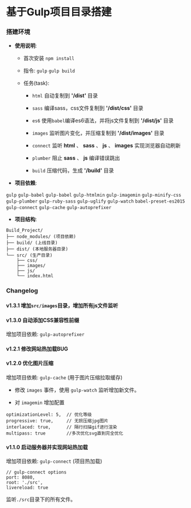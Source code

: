 # 基于Gulp项目目录搭建

### 搭建环境

- **使用说明**:

  - 首次安装 `npm install`

  - 指令: `gulp` `gulp build`

  - 任务(task):

    - `html` 自动复制到 **'/dist'** 目录

    - `sass` 编译sass，css文件复制到 **'/dist/css'** 目录

    - `es6` 使用`babel`编译es6语法，并将js文件复制到 **'/dist/js'** 目录

    - `images` 监听图片变化，并压缩复制到 **'/dist/images'** 目录

    - `connect` 监听 **html** 、 **sass** 、 **js** 、 **images** 实现浏览器自动刷新

    - `plumber` 阻止 **sass** 、 **js** 编译错误跳出

    - `build` 压缩代码，生成 **'/build'** 目录

- **项目依赖**:

`gulp` `gulp-babel` `gulp-babel` `gulp-htmlmin` `gulp-imagemin` `gulp-minify-css` `gulp-plumber` `gulp-ruby-sass` `gulp-uglify` `gulp-watch` `babel-preset-es2015` `gulp-connect` `gulp-cache` `gulp-autoprefixer`

- **项目结构**:

```
Build_Project/
├── node_modules/ (项目依赖)
├── build/ (上线目录)
├── dist/ (本地服务器目录)
└── src/ (生产目录)
    ├── css/
    ├── images/
    ├── js/
    └── index.html
```

### Changelog

#### v1.3.1  增加`src/images`目录，增加所有js文件监听

#### v1.3.0  自动添加CSS兼容性前缀

增加项目依赖: `gulp-autoprefixer`

#### v1.2.1  修改网站热加载BUG

#### v1.2.0  优化图片压缩

增加项目依赖: `gulp-cache` (用于图片压缩拉取缓存)

- 修改 `images` 事件，使用 `gulp-watch` 监听增加新文件。

- 对 `imagemin` 增加配置

```
optimizationLevel: 5,  // 优化等级
progressive: true,     // 无损压缩jpg图片
interlaced: true,      // 隔行扫描gif进行渲染
multipass: true        //多次优化svg直到完全优化
```

#### v1.1.0  启动服务器并实现网站热加载

增加项目依赖: `gulp-connect` (项目热加载)

```
// gulp-connect options
port: 8080,
root: './src',
livereload: true
```

监听`./src`目录下的所有文件。
